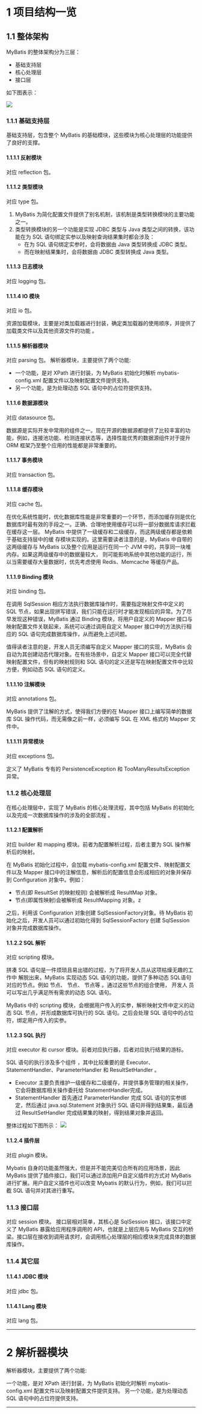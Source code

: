 # 1 项目结构一览 #
## 1.1 整体架构 ##
MyBatis 的整体架构分为三层：

- 基础支持层
- 核心处理层
- 接口层

如下图表示：

![](/picture/mybatis-overall-architecture.png)

### 1.1.1 基础支持层 ###
基础支持层，包含整个 MyBatis 的基础模块，这些模块为核心处理层的功能提供了良好的支撑。

#### 1.1.1.1 反射模块 ####
对应 reflection 包。

#### 1.1.1.2 类型模块 ####
对应 type 包。
1. MyBatis 为简化配置文件提供了别名机制，该机制是类型转换模块的主要功能之一。
2. 类型转换模块的另一个功能是实现 JDBC 类型与 Java 类型之间的转换，该功能在为 SQL 语句绑定实参以及映射查询结果集时都会涉及：
	- 在为 SQL 语句绑定实参时，会将数据由 Java 类型转换成 JDBC 类型。
	- 而在映射结果集时，会将数据由 JDBC 类型转换成 Java 类型。

#### 1.1.1.3 日志模块 ####
对应 logging 包。

#### 1.1.1.4 IO 模块 ####
对应 io 包。

资源加载模块，主要是对类加载器进行封装，确定类加载器的使用顺序，并提供了加载类文件以及其他资源文件的功能 。

#### 1.1.1.5 解析器模块 ####
对应 parsing 包。
解析器模块，主要提供了两个功能:

- 一个功能，是对 XPath 进行封装，为 MyBatis 初始化时解析 mybatis-config.xml 配置文件以及映射配置文件提供支持。
- 另一个功能，是为处理动态 SQL 语句中的占位符提供支持。

#### 1.1.1.6 数据源模块 ####
对应 datasource 包。

数据源是实际开发中常用的组件之一。现在开源的数据源都提供了比较丰富的功能，例如，连接池功能、检测连接状态等，选择性能优秀的数据源组件对于提升 ORM 框架乃至整个应用的性能都是非常重要的。

#### 1.1.1.7 事务模块 ####
对应 transaction 包。

#### 1.1.1.8 缓存模块 ####
对应 cache 包。

在优化系统性能时，优化数据库性能是非常重要的一个环节，而添加缓存则是优化数据库时最有效的手段之一。正确、合理地使用缓存可以将一部分数据库请求拦截在缓存这一层。
MyBatis 中提供了一级缓存和二级缓存，而这两级缓存都是依赖于基础支持层中的缓 存模块实现的。这里需要读者注意的是，MyBatis 中自带的这两级缓存与 MyBatis 以及整个应用是运行在同一个 JVM 中的，共享同一块堆内存。如果这两级缓存中的数据量较大， 则可能影响系统中其他功能的运行，所以当需要缓存大量数据时，优先考虑使用 Redis、Memcache 等缓存产品。

#### 1.1.1.9 Binding 模块 ####
对应 binding 包。

在调用 SqlSession 相应方法执行数据库操作时，需要指定映射文件中定义的 SQL 节点，如果出现拼写错误，我们只能在运行时才能发现相应的异常。为了尽早发现这种错误，MyBatis 通过 Binding 模块，将用户自定义的 Mapper 接口与映射配置文件关联起来，系统可以通过调用自定义 Mapper 接口中的方法执行相应的 SQL 语句完成数据库操作，从而避免上述问题。

值得读者注意的是，开发人员无须编写自定义 Mapper 接口的实现，MyBatis 会自动为其创建动态代理对象。在有些场景中，自定义 Mapper 接口可以完全代替映射配置文件，但有的映射规则和 SQL 语句的定义还是写在映射配置文件中比较方便，例如动态 SQL 语句的定义。

#### 1.1.1.10 注解模块 ####
对应 annotations 包。

MyBatis 提供了注解的方式，使得我们方便的在 Mapper 接口上编写简单的数据库 SQL 操作代码，而无需像之前一样，必须编写 SQL 在 XML 格式的 Mapper 文件中。

#### 1.1.1.11 异常模块 ####
对应 exceptions 包。

定义了 MyBatis 专有的 PersistenceException 和 TooManyResultsException 异常。

### 1.1.2 核心处理层 ###
在核心处理层中，实现了 MyBatis 的核心处理流程，其中包括 MyBatis 的初始化以及完成一次数据库操作的涉及的全部流程 。

#### 1.1.2.1 配置解析 ####
对应 builder 和 mapping 模块。前者为配置解析过程，后者主要为 SQL 操作解析后的映射。

在 MyBatis 初始化过程中，会加载 mybatis-config.xml 配置文件、映射配置文件以及 Mapper 接口中的注解信息，解析后的配置信息会形成相应的对象并保存到 Configuration 对象中。例如：

- <resultMap>节点(即 ResultSet 的映射规则) 会被解析成 ResultMap 对象。
- <result> 节点(即属性映射)会被解析成 ResultMapping 对象。z

之后，利用该 Configuration 对象创建 SqlSessionFactory对象。待 MyBatis 初始化之后，开发人员可以通过初始化得到 SqlSessionFactory 创建 SqlSession 对象并完成数据库操作。

#### 1.1.2.2 SQL 解析 ####
对应 scripting 模块。

拼凑 SQL 语句是一件烦琐且易出错的过程，为了将开发人员从这项枯燥无趣的工作中 解脱出来，MyBatis 实现动态 SQL 语句的功能，提供了多种动态 SQL语句对应的节点。例如<where> 节点、<if> 节点、<foreach> 节点等 。通过这些节点的组合使用， 开发人 员可以写出几乎满足所有需求的动态 SQL 语句。

MyBatis 中的 scripting 模块，会根据用户传入的实参，解析映射文件中定义的动态 SQL 节点，并形成数据库可执行的 SQL 语句。之后会处理 SQL 语句中的占位符，绑定用户传入的实参。

#### 1.1.2.3 SQL 执行 ####
对应 executor 和 cursor 模块。前者对应执行器，后者对应执行结果的游标。

SQL 语句的执行涉及多个组件 ，其中比较重要的是 Executor、StatementHandler、ParameterHandler 和 ResultSetHandler 。

- Executor 主要负责维护一级缓存和二级缓存，并提供事务管理的相关操作，它会将数据库相关操作委托给 StatementHandler完成。
- StatementHandler 首先通过 ParameterHandler 完成 SQL 语句的实参绑定，然后通过 java.sql.Statement 对象执行 SQL 语句并得到结果集，最后通过 ResultSetHandler 完成结果集的映射，得到结果对象并返回。

整体过程如下图所示：
![](/picture/mybatis-sql-flow.png)

#### 1.1.2.4 插件层 ####
对应 plugin 模块。

Mybatis 自身的功能虽然强大，但是并不能完美切合所有的应用场景，因此 MyBatis 提供了插件接口，我们可以通过添加用户自定义插件的方式对 MyBatis 进行扩展。用户自定义插件也可以改变 Mybatis 的默认行为，例如，我们可以拦截 SQL 语句并对其进行重写。

### 1.1.3 接口层 ###
对应 session 模块。
接口层相对简单，其核心是 SqlSession 接口，该接口中定义了 MyBatis 暴露给应用程序调用的 API，也就是上层应用与 MyBatis 交互的桥梁。接口层在接收到调用请求时，会调用核心处理层的相应模块来完成具体的数据库操作。

### 1.1.4 其它层 ###
#### 1.1.4.1 JDBC 模块 ####
对应 jdbc 包。

#### 1.1.4.1 Lang 模块 ####
对应 lang 包。

------


# 2 解析器模块 #

解析器模块，主要提供了两个功能:

一个功能，是对 XPath 进行封装，为 MyBatis 初始化时解析 mybatis-config.xml 配置文件以及映射配置文件提供支持。
另一个功能，是为处理动态 SQL 语句中的占位符提供支持。




----